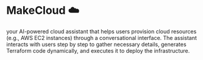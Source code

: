 # MakeCloud ☁️
your AI-powered cloud assistant that helps users provision cloud resources (e.g., AWS EC2 instances) through a conversational interface. The assistant interacts with users step by step to gather necessary details, generates Terraform code dynamically, and executes it to deploy the infrastructure.
